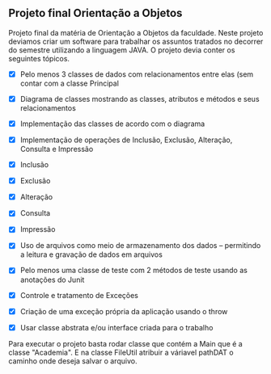 ## Projeto final Orientação a Objetos

Projeto final da matéria de Orientação a Objetos da faculdade.
Neste projeto deviamos criar um software para trabalhar os assuntos tratados no decorrer do semestre utilizando a linguagem JAVA.
O projeto devia conter os seguintes tópicos.

- [x]  Pelo menos 3 classes de dados com relacionamentos entre elas (sem contar com a classe
Principal
- [x]  Diagrama de classes mostrando as classes, atributos e métodos e seus relacionamentos
- [x]  Implementação das classes de acordo com o diagrama
- [x]  Implementação de operações de Inclusão, Exclusão, Alteração, Consulta e Impressão
- [x]  Inclusão
- [x]  Exclusão
- [x]  Alteração
- [x]  Consulta
- [x]  Impressão
- [x]  Uso de arquivos como meio de armazenamento dos dados – permitindo a leitura e gravação de dados em arquivos
- [x]  Pelo menos uma classe de teste com 2 métodos de teste usando as anotações do Junit
- [x]  Controle e tratamento de Exceções
- [x]  Criação de uma exceção própria da aplicação usando o throw
- [x]  Usar classe abstrata e/ou interface criada para o trabalho


Para executar o projeto basta rodar classe que contém a Main que é a classe "Academia". 
E na classe FileUtil atribuir a váriavel pathDAT o caminho onde deseja salvar o arquivo.